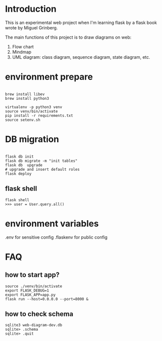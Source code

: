 # Introduction

This is an experimental web project when I'm learning flask by a flask book wrote by Miguel Grinberg.

The main functions of this project is to draw diagrams on web:

1. Flow chart
2. Mindmap
3. UML diagram: class diagram, sequence diagram, state diagram, etc.



# environment prepare

```

brew install libev
brew install python3

virtualenv -p python3 venv
source venv/bin/activate
pip install -r requirements.txt
source setenv.sh
```


# DB migration

```

flask db init
flask db migrate -m "init tables"
flask db  upgrade
# upgrade and insert default roles
flask deploy
```


## flask shell

```
flask shell
>>> user = User.query.all()

```
# environment variables

.env for sensitive config
.flaskenv for public config

# FAQ
## how to start app?

```shell script
source ./venv/bin/activate
export FLASK_DEBUG=1
export FLASK_APP=app.py
flask run --host=0.0.0.0 --port=8000 &
```
## how to check schema

```shell script
sqlite3 web-diagram-dev.db
sqlite> .schema
sqlite> .quit 
```
